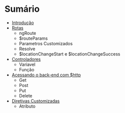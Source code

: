 # Sumário

* [Introdução](README.md)
* [Rotas](route.md)
  * ngRoute
  * $routeParams
  * Parametros Customizados
  * Resolve
  * $locationChangeStart e $locationChangeSuccess
* [Controladores](controller.md)
  * Variavel
  * Função
* [Acessando o back-end com $http](http.md)
  * Get
  * Post
  * Put
  * Delete
* [Diretivas Customizadas](directive-custom.md)
  * Atributo


